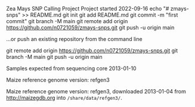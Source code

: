 

Zea Mays SNP Calling Project
Project started 2022-09-16
echo "# zmays-snps" >> README.md
git init
git add README.md
git commit -m "first commit"
git branch -M main
git remote add origin https://github.com/n0721059/zmays-snps.git
git push -u origin main

…or push an existing repository from the command line

git remote add origin https://github.com/n0721059/zmays-snps.git
git branch -M main
git push -u origin main

Samples expected from sequencing core 2013-01-10


Maize reference genome version: refgen3

Maize reference genome version: refgen3, downloaded 2013-01-04 from
http://maizegdb.org into `/share/data/refgen3/`.

